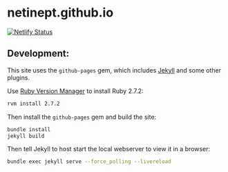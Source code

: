 netinept.github.io
==================

[![Netlify Status](https://api.netlify.com/api/v1/badges/1b660ad8-8980-48ce-8979-b5ff222dd3cb/deploy-status)](https://app.netlify.com/sites/blissful-mahavira-094a65/deploys)

Development:
------------
This site uses the `github-pages` gem, which includes [Jekyll](https://jekyllrb.com/) and some other plugins.

Use [Ruby Version Manager](https://rvm.io/) to install Ruby 2.7.2:

```bash
rvm install 2.7.2
```

Then install the `github-pages` gem and build the site:

```bash
bundle install
jekyll build
```

Then tell Jekyll to host start the local webserver to view it in a browser:

```bash
bundle exec jekyll serve --force_polling --livereload
```